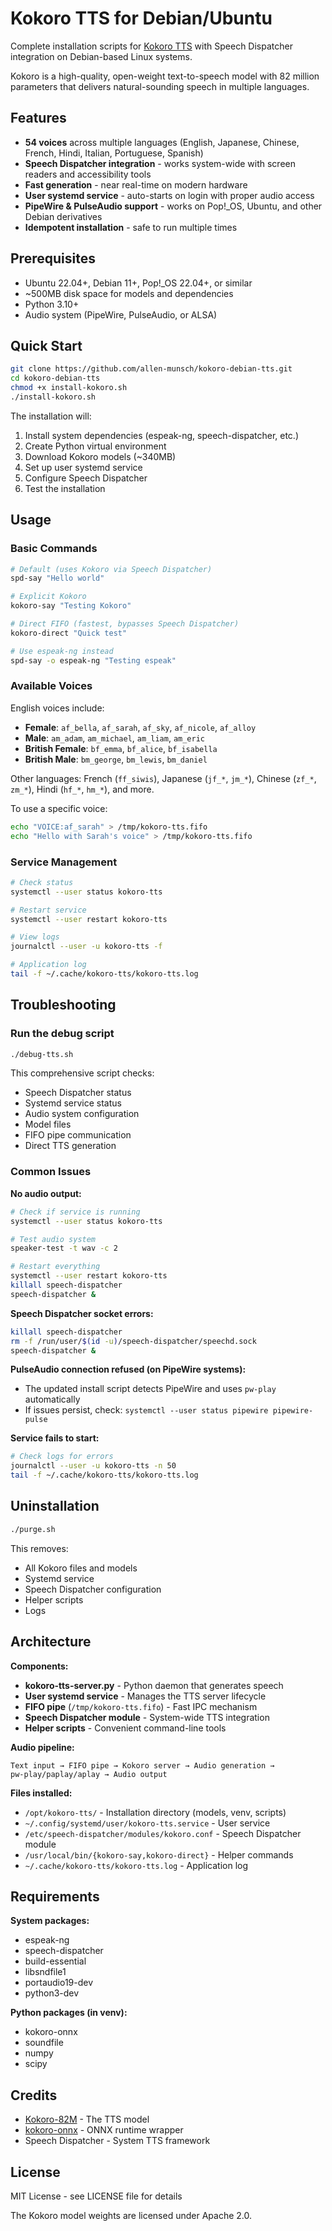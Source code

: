 # Kokoro TTS for Debian/Ubuntu

Complete installation scripts for [Kokoro TTS](https://github.com/nazdridoy/kokoro-tts) with Speech Dispatcher integration on Debian-based Linux systems.

Kokoro is a high-quality, open-weight text-to-speech model with 82 million parameters that delivers natural-sounding speech in multiple languages.

## Features

- **54 voices** across multiple languages (English, Japanese, Chinese, French, Hindi, Italian, Portuguese, Spanish)
- **Speech Dispatcher integration** - works system-wide with screen readers and accessibility tools
- **Fast generation** - near real-time on modern hardware
- **User systemd service** - auto-starts on login with proper audio access
- **PipeWire & PulseAudio support** - works on Pop!_OS, Ubuntu, and other Debian derivatives
- **Idempotent installation** - safe to run multiple times

## Prerequisites

- Ubuntu 22.04+, Debian 11+, Pop!_OS 22.04+, or similar
- ~500MB disk space for models and dependencies
- Python 3.10+
- Audio system (PipeWire, PulseAudio, or ALSA)

## Quick Start

```bash
git clone https://github.com/allen-munsch/kokoro-debian-tts.git
cd kokoro-debian-tts
chmod +x install-kokoro.sh
./install-kokoro.sh
```

The installation will:
1. Install system dependencies (espeak-ng, speech-dispatcher, etc.)
2. Create Python virtual environment
3. Download Kokoro models (~340MB)
4. Set up user systemd service
5. Configure Speech Dispatcher
6. Test the installation

## Usage

### Basic Commands

```bash
# Default (uses Kokoro via Speech Dispatcher)
spd-say "Hello world"

# Explicit Kokoro
kokoro-say "Testing Kokoro"

# Direct FIFO (fastest, bypasses Speech Dispatcher)
kokoro-direct "Quick test"

# Use espeak-ng instead
spd-say -o espeak-ng "Testing espeak"
```

### Available Voices

English voices include:
- **Female**: `af_bella`, `af_sarah`, `af_sky`, `af_nicole`, `af_alloy`
- **Male**: `am_adam`, `am_michael`, `am_liam`, `am_eric`
- **British Female**: `bf_emma`, `bf_alice`, `bf_isabella`
- **British Male**: `bm_george`, `bm_lewis`, `bm_daniel`

Other languages: French (`ff_siwis`), Japanese (`jf_*`, `jm_*`), Chinese (`zf_*`, `zm_*`), Hindi (`hf_*`, `hm_*`), and more.

To use a specific voice:
```bash
echo "VOICE:af_sarah" > /tmp/kokoro-tts.fifo
echo "Hello with Sarah's voice" > /tmp/kokoro-tts.fifo
```

### Service Management

```bash
# Check status
systemctl --user status kokoro-tts

# Restart service
systemctl --user restart kokoro-tts

# View logs
journalctl --user -u kokoro-tts -f

# Application log
tail -f ~/.cache/kokoro-tts/kokoro-tts.log
```

## Troubleshooting

### Run the debug script

```bash
./debug-tts.sh
```

This comprehensive script checks:
- Speech Dispatcher status
- Systemd service status
- Audio system configuration
- Model files
- FIFO pipe communication
- Direct TTS generation

### Common Issues

**No audio output:**
```bash
# Check if service is running
systemctl --user status kokoro-tts

# Test audio system
speaker-test -t wav -c 2

# Restart everything
systemctl --user restart kokoro-tts
killall speech-dispatcher
speech-dispatcher &
```

**Speech Dispatcher socket errors:**
```bash
killall speech-dispatcher
rm -f /run/user/$(id -u)/speech-dispatcher/speechd.sock
speech-dispatcher &
```

**PulseAudio connection refused (on PipeWire systems):**
- The updated install script detects PipeWire and uses `pw-play` automatically
- If issues persist, check: `systemctl --user status pipewire pipewire-pulse`

**Service fails to start:**
```bash
# Check logs for errors
journalctl --user -u kokoro-tts -n 50
tail -f ~/.cache/kokoro-tts/kokoro-tts.log
```

## Uninstallation

```bash
./purge.sh
```

This removes:
- All Kokoro files and models
- Systemd service
- Speech Dispatcher configuration
- Helper scripts
- Logs

## Architecture

**Components:**
- **kokoro-tts-server.py** - Python daemon that generates speech
- **User systemd service** - Manages the TTS server lifecycle
- **FIFO pipe** (`/tmp/kokoro-tts.fifo`) - Fast IPC mechanism
- **Speech Dispatcher module** - System-wide TTS integration
- **Helper scripts** - Convenient command-line tools

**Audio pipeline:**
```
Text input → FIFO pipe → Kokoro server → Audio generation → 
pw-play/paplay/aplay → Audio output
```

**Files installed:**
- `/opt/kokoro-tts/` - Installation directory (models, venv, scripts)
- `~/.config/systemd/user/kokoro-tts.service` - User service
- `/etc/speech-dispatcher/modules/kokoro.conf` - Speech Dispatcher module
- `/usr/local/bin/{kokoro-say,kokoro-direct}` - Helper commands
- `~/.cache/kokoro-tts/kokoro-tts.log` - Application log

## Requirements

**System packages:**
- espeak-ng
- speech-dispatcher
- build-essential
- libsndfile1
- portaudio19-dev
- python3-dev

**Python packages (in venv):**
- kokoro-onnx
- soundfile
- numpy
- scipy

## Credits

- [Kokoro-82M](https://github.com/nazdridoy/kokoro-tts) - The TTS model
- [kokoro-onnx](https://github.com/thewh1teagle/kokoro-onnx) - ONNX runtime wrapper
- Speech Dispatcher - System TTS framework

## License

MIT License - see LICENSE file for details

The Kokoro model weights are licensed under Apache 2.0.
